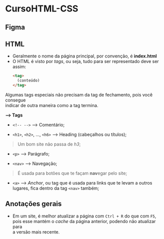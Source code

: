 # CursoHTML-CSS

## Figma

## HTML

- Geralmente o nome da página principal, por convenção, é **index.html**
- O HTML é visto por *tags*, ou seja, tudo para ser representado deve ser assim:  
  ```html
  <tag>
    (conteúdo)
  </tag>
  ```
Algumas tags especiais não precisam da tag de fechamento, pois você consegue  
indicar de outra maneira como a tag termina.  

**--> Tags**

- `<!-- -->` --> Comentário;  
  
- `<h1>`, `<h2>`, ..., `<h6>` --> Heading (cabeçalhos ou títulos);
> Um bom site não passa de *h3*;
  
- `<p>` --> Parágrafo;
  
- `<nav>` --> Navegação;
> É usada para botões que te façam **nav**egar pelo site;
    
- `<a>` --> *Anchor*, ou tag que é usada para links que te levam a 
outros lugares, fica dentro da tag `<nav>` também;
  



## Anotações gerais
  
- Em um site, é melhor atualizar a página com `Ctrl + R` do que com `F5`,  
pois esse mantém o *cache* da página anterior, podendo não atualizar para  
a versão mais recente.
